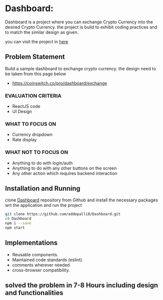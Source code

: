 # Dashboard:

Dashboard is a project where you can exchange Crypto Currency into the desired Crypto Currency. the project is build to exhibit coding practices and to match the similar design as given.

you can visit the project in [here](https://csb-9ygej-g5v2m2kyb.vercel.app/dashboard/exchange)


## Problem Statement
Build a sample dashboard to exchange crypto currency. the design need to be taken from this page below
- https://coinswitch.co/pro/dashboard/exchange

### EVALUATION CRITERIA
- ReactJS code
- UI Design
### WHAT TO FOCUS ON
- Currency dropdown
- Rate display
### WHAT NOT TO FOCUS ON
- Anything to do with login/auth
- Anything to do with any other buttons on the screen
- Any other action which requires backend interaction


## Installation and Running

clone [Dashboard](https://github.com/addepalli8/Dashboard) repository from Github and install the necessary packages wrt the application and run the project

```bash
git clone https://github.com/addepalli8/Dashboard.git
cd Dashboard
npm i --save
npm start
```

## Implementations
- Reusable components.
- Maintained code standards (eslint).
- comments wherever needed
- cross-browser compatibility.

## solved the problem in 7-8 Hours including design and functionalities
